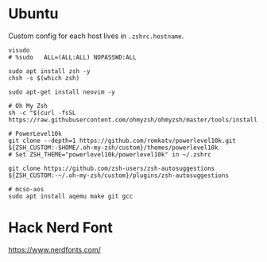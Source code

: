 # Ubuntu

Custom config for each host lives in `.zshrc.hostname`.

```shell
visudo
# %sudo   ALL=(ALL:ALL) NOPASSWD:ALL

sudo apt install zsh -y
chsh -s $(which zsh)

sudo apt-get install neovim -y

# Oh My Zsh
sh -c "$(curl -fsSL https://raw.githubusercontent.com/ohmyzsh/ohmyzsh/master/tools/install.sh)"

# PowerLevel10k
git clone --depth=1 https://github.com/romkatv/powerlevel10k.git ${ZSH_CUSTOM:-$HOME/.oh-my-zsh/custom}/themes/powerlevel10k
# Set ZSH_THEME="powerlevel10k/powerlevel10k" in ~/.zshrc

git clone https://github.com/zsh-users/zsh-autosuggestions ${ZSH_CUSTOM:-~/.oh-my-zsh/custom}/plugins/zsh-autosuggestions

# mcso-aos
sudo apt install aqemu make git gcc
```

# Hack Nerd Font

https://www.nerdfonts.com/
